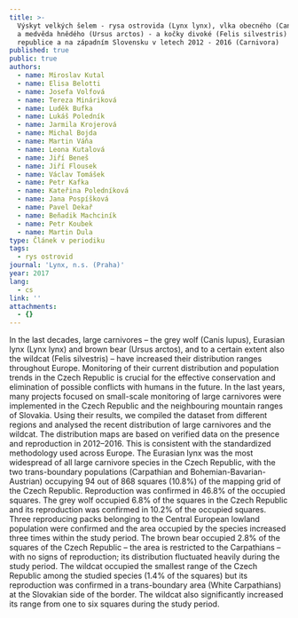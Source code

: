 ```yaml
---
title: >-
  Výskyt velkých šelem - rysa ostrovida (Lynx lynx), vlka obecného (Canis lupus)
  a medvěda hnědého (Ursus arctos) - a kočky divoké (Felis silvestris) v České
  republice a na západním Slovensku v letech 2012 - 2016 (Carnivora)
published: true
public: true
authors:
  - name: Miroslav Kutal
  - name: Elisa Belotti
  - name: Josefa Volfová
  - name: Tereza Mináriková
  - name: Luděk Bufka
  - name: Lukáš Poledník
  - name: Jarmila Krojerová
  - name: Michal Bojda
  - name: Martin Váňa
  - name: Leona Kutalová
  - name: Jiří Beneš
  - name: Jiří Flousek
  - name: Václav Tomášek
  - name: Petr Kafka
  - name: Kateřina Poledníková
  - name: Jana Pospíšková
  - name: Pavel Dekař
  - name: Beňadik Machciník
  - name: Petr Koubek
  - name: Martin Dula
type: Článek v periodiku
tags:
  - rys ostrovid
journal: 'Lynx, n.s. (Praha)'
year: 2017
lang:
  - cs
link: ''
attachments:
  - {}
---
```

 In the last decades, large carnivores – the grey wolf (Canis lupus), Eurasian lynx (Lynx lynx) and brown bear (Ursus arctos), and to a certain extent also the wildcat (Felis silvestris) – have increased their distribution ranges throughout Europe. Monitoring of their current distribution and population trends in the Czech Republic is crucial for the effective conservation and elimination of possible conflicts with humans in the future. In the last years, many projects focused on small-scale monitoring of large carnivores were implemented in the Czech Republic and the neighbouring mountain ranges of Slovakia. Using their results, we compiled the dataset from different regions and analysed the recent distribution of large carnivores and the wildcat. The distribution maps are based on verified data on the presence and reproduction in 2012–2016. This is consistent with the standardized methodology used across Europe. The Eurasian lynx was the most widespread of all large carnivore species in the Czech Republic, with the two trans-boundary populations (Carpathian and Bohemian-Bavarian-Austrian) occupying 94 out of 868 squares (10.8%) of the mapping grid of the Czech Republic. Reproduction was confirmed in 46.8% of the occupied squares. The grey wolf occupied 6.8% of the squares in the Czech Republic and its reproduction was confirmed in 10.2% of the occupied squares. Three reproducing packs belonging to the Central European lowland population were confirmed and the area occupied by the species increased three times within the study period. The brown bear occupied 2.8% of the squares of the Czech Republic – the area is restricted to the Carpathians – with no signs of reproduction; its distribution fluctuated heavily during the study period. The wildcat occupied the smallest range of the Czech Republic among the studied species (1.4% of the squares) but its reproduction was confirmed in a trans-boundary area (White Carpathians) at the Slovakian side of the border. The wildcat also significantly increased its range from one to six squares during the study period.
